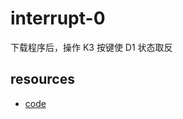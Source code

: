 # interrupt-0

下载程序后，操作 K3 按键使 D1 状态取反

## resources

- <a class="Repos" target="_blank" href="main.c">code</a>
